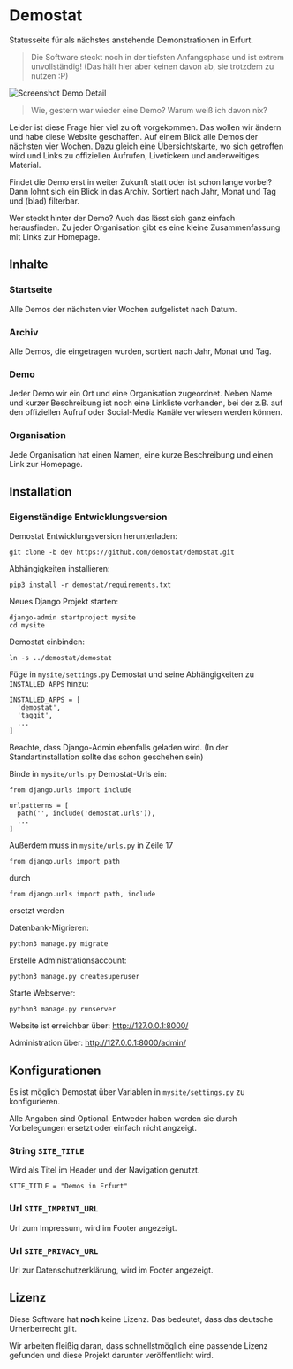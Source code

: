 # Demostat
Statusseite für als nächstes anstehende Demonstrationen in Erfurt.

> Die Software steckt noch in der tiefsten Anfangsphase und ist extrem unvollständig! (Das hält hier aber keinen davon ab, sie trotzdem zu nutzen :P)

![Screenshot Demo Detail](docs/screenshot-demo-detail.png)

> Wie, gestern war wieder eine Demo? Warum weiß ich davon nix?

Leider ist diese Frage hier viel zu oft vorgekommen. Das wollen wir ändern und habe diese Website geschaffen. Auf einem Blick alle Demos der nächsten vier Wochen. Dazu gleich eine Übersichtskarte, wo sich getroffen wird und Links zu offiziellen Aufrufen, Livetickern und anderweitiges Material.

Findet die Demo erst in weiter Zukunft statt oder ist schon lange vorbei? Dann lohnt sich ein Blick in das Archiv. Sortiert nach Jahr, Monat und Tag und (blad) filterbar.

Wer steckt hinter der Demo? Auch das lässt sich ganz einfach herausfinden. Zu jeder Organisation gibt es eine kleine Zusammenfassung mit Links zur Homepage.

## Inhalte
### Startseite
Alle Demos der nächsten vier Wochen aufgelistet nach Datum.

### Archiv
Alle Demos, die eingetragen wurden, sortiert nach Jahr, Monat und Tag.

### Demo
Jeder Demo wir ein Ort und eine Organisation zugeordnet. Neben Name und kurzer Beschreibung ist noch eine Linkliste vorhanden, bei der z.B. auf den offiziellen Aufruf oder Social-Media Kanäle verwiesen werden können.

### Organisation
Jede Organisation hat einen Namen, eine kurze Beschreibung und einen Link zur Homepage.

## Installation
### Eigenständige Entwicklungsversion
Demostat Entwicklungsversion herunterladen:
```
git clone -b dev https://github.com/demostat/demostat.git
```

Abhängigkeiten installieren:
```
pip3 install -r demostat/requirements.txt
```

Neues Django Projekt starten:
```
django-admin startproject mysite
cd mysite
```

Demostat einbinden:
```
ln -s ../demostat/demostat
```

Füge in `mysite/settings.py` Demostat und seine Abhängigkeiten zu `INSTALLED_APPS` hinzu:
```
INSTALLED_APPS = [
  'demostat',
  'taggit',
  ...
]
```
Beachte, dass Django-Admin ebenfalls geladen wird. (In der Standartinstallation sollte das schon geschehen sein)

Binde in `mysite/urls.py` Demostat-Urls ein:
```
from django.urls import include

urlpatterns = [
  path('', include('demostat.urls')),
  ...
]
```
Außerdem muss in `mysite/urls.py` in Zeile 17
```
from django.urls import path
```
durch
```
from django.urls import path, include
```
ersetzt werden

Datenbank-Migrieren:
```
python3 manage.py migrate
```

Erstelle Administrationsaccount:
```
python3 manage.py createsuperuser
```

Starte Webserver:
```
python3 manage.py runserver
```

Website ist erreichbar über:
http://127.0.0.1:8000/

Administration über:
http://127.0.0.1:8000/admin/

## Konfigurationen
Es ist möglich Demostat über Variablen in `mysite/settings.py` zu konfigurieren.

Alle Angaben sind Optional. Entweder haben werden sie durch Vorbelegungen ersetzt oder einfach nicht angzeigt.

### String `SITE_TITLE`
Wird als Titel im Header und der Navigation genutzt.
```
SITE_TITLE = "Demos in Erfurt"
```

### Url `SITE_IMPRINT_URL`
Url zum Impressum, wird im Footer angezeigt.

### Url `SITE_PRIVACY_URL`
Url zur Datenschutzerklärung, wird im Footer angezeigt.

## Lizenz
Diese Software hat **noch** keine Lizenz. Das bedeutet, dass das deutsche Urherberrecht gilt.

Wir arbeiten fleißig daran, dass schnellstmöglich eine passende Lizenz gefunden und diese Projekt darunter veröffentlicht wird.
